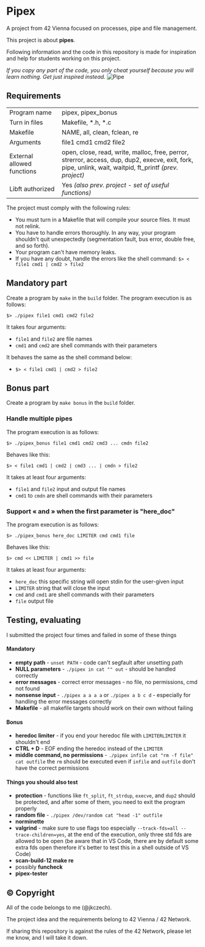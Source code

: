 
# Pipex

A project from 42 Vienna focused on processes, pipe and file management.

This project is about **pipes**.

Following information and the code in this repository is made for inspiration and help for students working on this project. 

*If you copy any part of the code, you only cheat yourself because you will learn nothing. Get just inspired instead.*
![Pipe](https://external-content.duckduckgo.com/iu/?u=http%3A%2F%2Fclipart-library.com%2Fimage_gallery%2F266597.png&f=1&nofb=1&ipt=4aa21f4b81e90ebae456d605913ea37b1f998f2294fd89f4c2b3447b89116176&ipo=images)

## Requirements
|||
|----------|----------|
|Program name | pipex, pipex_bonus|
| Turn in files | Makefile, *.h, *.c |
|Makefile | NAME, all, clean, fclean, re |
|Arguments | file1 cmd1 cmd2 file2 |
|External allowed<br>functions | open, close, read, write, malloc, free, perror, <br>strerror, access, dup, dup2, execve, exit, fork,<br>pipe, unlink, wait, waitpid, ft_printf *(prev. project)* |
|Libft authorized | Yes *(also prev. project - set of useful functions)*

The project must comply with the following rules:
- You must turn in a Makefile that will compile your source files. It must not relink.
- You have to handle errors thoroughly. In any way, your program shouldn't quit unexpectedly (segmentation fault, bus error, double free, and so forth).
- Your program can't have memory leaks.
- If you have any doubt, handle the errors like the shell command: `$> < file1 cmd1 | cmd2 > file2`

## Mandatory part

Create a program by `make` in the `build` folder.
The program execution is as follows:

`$> ./pipex file1 cmd1 cmd2 file2`

It takes four arguments:
- `file1` and `file2` are file names
- `cmd1` and `cmd2` are shell commands with their parameters

It behaves the same as the shell command below:

- `$> < file1 cmd1 | cmd2 > file2`


## Bonus part

Create a program by `make bonus` in the `build` folder.
### Handle multiple pipes
The program execution is as follows:

`$> ./pipex_bonus file1 cmd1 cmd2 cmd3 ... cmdn file2`

Behaves like this:

`$> < file1 cmd1 | cmd2 | cmd3 ... | cmdn > file2`

It takes at least four arguments:
- `file1` and `file2` input and output file names
- `cmd1` to `cmdn` are shell commands with their parameters


### Support « and » when the first parameter is "here_doc"
The program execution is as follows:

`$> ./pipex_bonus here_doc LIMITER cmd cmd1 file`

Behaves like this:

`$> cmd << LIMITER | cmd1 >> file`


It takes at least four arguments:
- `here_doc` this specific string will open stdin for the user-given input
- `LIMITER` string that will close the input
- `cmd` and `cmd1` are shell commands with their parameters
- `file` output file

## Testing, evaluating
I submitted the project four times and failed in some of these things
#### Mandatory
- **empty path** - `unset PATH` - code can't segfault after unsetting path
- **NULL parameters** - `./pipex in cat "" out` - should be handled correctly
- **error messages** - correct error messages - no file, no permissions, cmd not found
- **nonsense input** - `./pipex a a a a` or `./pipex a b c d` - especially for handling the error messages correctly
- **Makefile** - all makefile targets should work on their own without failing
#### Bonus
- **heredoc limiter** - if you end your heredoc file with `LIMITERLIMITER` it shouldn't end
- **CTRL + D** - EOF ending the heredoc instead of the `LIMITER`
- **middle command, no permissions** - `./pipex infile cat "rm -f file" cat outfile` the `rm` should be executed even if `infile` and `outfile` don't have the correct permissions
#### Things you should also test
- **protection** - functions like `ft_split`, `ft_strdup`, `execve`, and `dup2` should be protected, and after some of them, you need to exit the program properly
- **random file** - `./pipex /dev/random cat "head -1" outfile`
- **norminette**
- **valgrind** - make sure to use flags too especially `--track-fds=all --trace-children=yes`, at the end of the execution, only three std fds are allowed to be open (be aware that in VS Code, there are by default some extra fds open therefore it's better to test this in a shell outside of VS Code)
- **scan-build-12 make re**
- possibly **funcheck**
- **pipex-tester**


## © Copyright
All of the code belongs to me (@jkczech).

The project idea and the requirements belong to 42 Vienna / 42 Network.

If sharing this repository is against the rules of the 42 Network, please let me know, and I will take it down.
